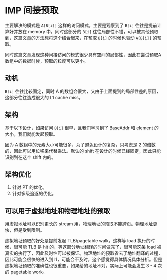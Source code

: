 # IMP 间接预取

主要解决的模式是 ```A[B[i]]``` 这样的访问模式，主要是观察到了 ```B[i]``` 往往是提前计算好并放在 memory 中。同时这部分的 ```B[i]``` 往往局部性不错，可以被其他预取到，这篇文章的方法想将这个结合起来，在预取 ```B[i]``` 的时候也驱动 ```A[B[i]]``` 的预取。

同时这篇文章发现这种间接访问的模式很少具有空间的局部性，因此在尝试预取A数组中的数据时候，预取的粒度可以更小。

## 动机

```B[i]``` 往往比较固定，同时 A 的数组会很大，又由于上面提到的局部性差的原因，这部分往往造成很大的 L1 cache miss。

## 架构

基于以下设计，如果访问 ```B[i]``` 很早，且我们学习到了 BaseAddr 和 element 的大小，我们就能发起预取。

因为 A 数组中的元素大小可能很多，为了避免设计的复杂，只考虑是 2 的倍数的，因此可以用位移来代替乘法。默认的 shift 在设计的时候已经固定，因此只能识别到在这个 shift 内的。

## 架构优化

1. 针对 PT 的优化。
2. 针对多级追逐的优化。


## 可以用于虚拟地址和物理地址的预取

用虚拟地址可以识别更长的 stream 用，物理地址的预取不能跨页。物理地址更快，但是受到限制。

虚拟地址预取的好处是提前发起 TLB/pagetable walk，这样等 load 执行的时候，很可能 TLB 是 hit 的，等这部分地址翻译的时间做完了，很可能这条 load 被真实的执行了，因此及时性可以被保证。物理地址的预取省去了地址翻译的过程，因此可能会很快的进入到 l1，可能会不及时，这个感觉得具体情况具体分析。但是虚拟地址预取的准确性也很重要，如果给的地址不对，实际上可能会发生 3 - 4 次的 pagetable work。
